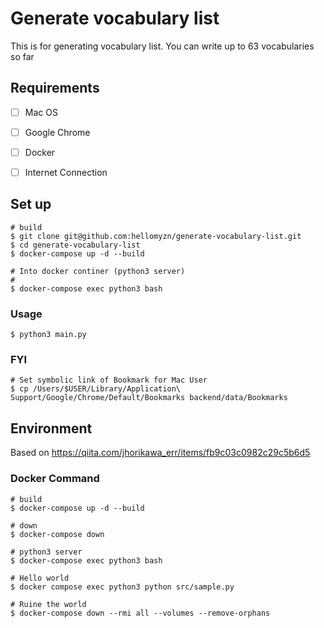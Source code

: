 # Generate vocabulary list
This is for generating vocabulary list.
You can write up to 63 vocabularies so far

## Requirements
- [ ] Mac OS
- [ ] Google Chrome
- [ ] Docker
- [ ] Internet Connection


## Set up
```
# build
$ git clone git@github.com:hellomyzn/generate-vocabulary-list.git
$ cd generate-vocabulary-list
$ docker-compose up -d --build
```

```
# Into docker continer (python3 server)
# 
$ docker-compose exec python3 bash
```

### Usage

```
$ python3 main.py 
```

### FYI
```
# Set symbolic link of Bookmark for Mac User
$ cp /Users/$USER/Library/Application\ Support/Google/Chrome/Default/Bookmarks backend/data/Bookmarks
```


## Environment
Based on https://qiita.com/jhorikawa_err/items/fb9c03c0982c29c5b6d5

### Docker Command
```
# build
$ docker-compose up -d --build

# down
$ docker-compose down

# python3 server
$ docker-compose exec python3 bash

# Hello world
$ docker compose exec python3 python src/sample.py

# Ruine the world
$ docker-compose down --rmi all --volumes --remove-orphans 
```